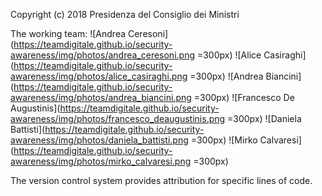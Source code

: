 Copyright (c) 2018 Presidenza del Consiglio dei Ministri

The working team:
![Andrea Ceresoni](https://teamdigitale.github.io/security-awareness/img/photos/andrea_ceresoni.png =300px)
![Alice Casiraghi](https://teamdigitale.github.io/security-awareness/img/photos/alice_casiraghi.png =300px)
![Andrea Biancini](https://teamdigitale.github.io/security-awareness/img/photos/andrea_biancini.png =300px)
![Francesco De Augustinis](https://teamdigitale.github.io/security-awareness/img/photos/francesco_deaugustinis.png =300px)
![Daniela Battisti](https://teamdigitale.github.io/security-awareness/img/photos/daniela_battisti.png =300px)
![Mirko Calvaresi](https://teamdigitale.github.io/security-awareness/img/photos/mirko_calvaresi.png =300px)

The version control system provides attribution for specific lines of code.